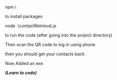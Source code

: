 npm i 

to install packages

node .\contactRetrieval.js

to run the code (after going into the project directory)

Then scan the QR code to log in using phone

then you should get your contacts back


Now Added an exe 

***(Learn to code)***
